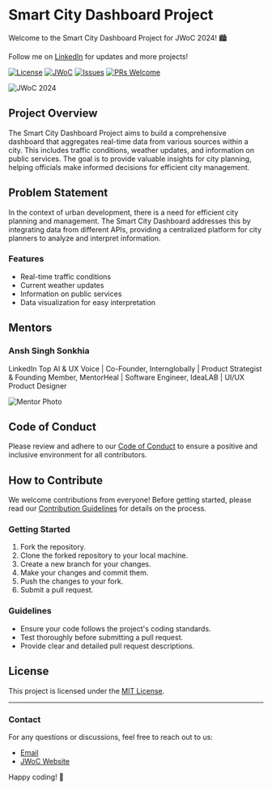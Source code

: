 # Smart City Dashboard Project

Welcome to the Smart City Dashboard Project for JWoC 2024! 🏙️

Follow me on [LinkedIn](https://www.linkedin.com/in/anshsinghsonkhia/) for updates and more projects!

[![License](https://img.shields.io/badge/license-MIT-blue.svg)](https://opensource.org/licenses/MIT)
[![JWoC](https://img.shields.io/badge/participant-JWoC2024-yellow.svg)](https://jwoc.jgec.ac.in/)
[![Issues](https://img.shields.io/github/issues/AnshSinghSonkhia/Smart-City-Dashboard)](https://github.com/AnshSinghSonkhia/Smart-City-Dashboard/issues)
[![PRs Welcome](https://img.shields.io/badge/PRs-welcome-brightgreen.svg)](https://github.com/AnshSinghSonkhia/Smart-City-Dashboard/pulls)

![JWoC 2024](https://www.jwoc.tech/_next/static/media/jwoc-2024.652c49b8.svg)

## Project Overview

The Smart City Dashboard Project aims to build a comprehensive dashboard that aggregates real-time data from various sources within a city. This includes traffic conditions, weather updates, and information on public services. The goal is to provide valuable insights for city planning, helping officials make informed decisions for efficient city management.

## Problem Statement

In the context of urban development, there is a need for efficient city planning and management. The Smart City Dashboard addresses this by integrating data from different APIs, providing a centralized platform for city planners to analyze and interpret information.

### Features

- Real-time traffic conditions
- Current weather updates
- Information on public services
- Data visualization for easy interpretation

## Mentors

### Ansh Singh Sonkhia

LinkedIn Top AI & UX Voice | Co-Founder, Internglobally | Product Strategist & Founding Member, MentorHeal | Software Engineer, IdeaLAB | UI/UX Product Designer

![Mentor Photo](https://avatars.githubusercontent.com/u/110414565?s=96&v=4)

## Code of Conduct

Please review and adhere to our [Code of Conduct](CODE_OF_CONDUCT.md) to ensure a positive and inclusive environment for all contributors.

## How to Contribute

We welcome contributions from everyone! Before getting started, please read our [Contribution Guidelines](CONTRIBUTING.md) for details on the process.

### Getting Started

1. Fork the repository.
2. Clone the forked repository to your local machine.
3. Create a new branch for your changes.
4. Make your changes and commit them.
5. Push the changes to your fork.
6. Submit a pull request.

### Guidelines

- Ensure your code follows the project's coding standards.
- Test thoroughly before submitting a pull request.
- Provide clear and detailed pull request descriptions.

## License

This project is licensed under the [MIT License](LICENSE).

---

### Contact

For any questions or discussions, feel free to reach out to us:

- [Email](mailto:contact.jwoc@gmail.com)
- [JWoC Website](https://jwoc.jgec.ac.in/)

Happy coding! 🚀
